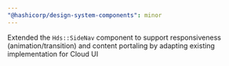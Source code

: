```yaml
---
"@hashicorp/design-system-components": minor
---
```


Extended the `Hds::SideNav` component to support responsiveness (animation/transition) and content portaling by adapting existing implementation for Cloud UI
